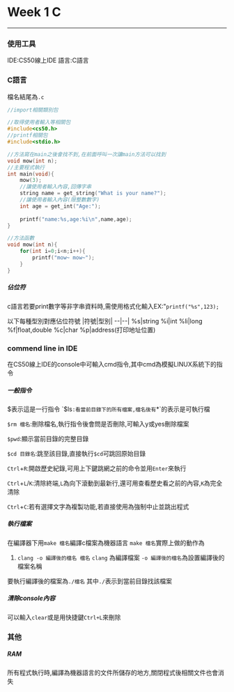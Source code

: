 # Week 1 C
---
### 使用工具
IDE:CS50線上IDE
語言:C語言
### C語言
檔名結尾為`.c`
```c
//import相關類別包

//取得使用者輸入等相關包
#include<cs50.h>
//printf相關包
#include<stdio.h>

//方法寫在main之後會找不到,在前面呼叫一次讓main方法可以找到
void mow(int n);
//主要程式執行
int main(void){
	mow(3);
	//讓使用者輸入內容,回傳字串
	string name = get_string("What is your name?");
	//讓使用者輸入內容(限整數數字)
	int age = get_int("Age:");
	
	printf("name:%s,age:%i\n",name,age);
}

//方法函數
void mow(int n){
	for(int i=0;i<n;i++){
		printf("mow~ mow~");
	}
}
```
##### 佔位符
c語言若要print數字等非字串資料時,需使用格式化輸入EX:"`printf("%s",123);`

以下每種型別對應佔位符號
|符號|型別|
--|--|
%s|string
%i|int
%li|long
%f|float,double
%c|char
%p|address(打印地址位置)


### commend line in IDE
在CS50線上IDE的console中可輸入cmd指令,其中cmd為模擬LINUX系統下的指令
##### 一般指令
$表示這是一行指令
`$ls`:看當前目錄下的所有檔案,檔名後有`*`的表示是可執行檔

`$rm 檔名`:刪除檔名,執行指令後會問是否刪除,可輸入y或yes刪除檔案

`$pwd`:顯示當前目錄的完整目錄

`$cd 目錄名`:跳至該目錄,直接執行`$cd`可跳回原始目錄

`Ctrl`+`R`:開啟歷史紀錄,可用上下鍵跳網之前的命令並用`Enter`來執行

`Ctrl`+`L`/`K`:清除終端,`L`為向下滾動到最新行,還可用查看歷史看之前的內容,`K`為完全清除

`Ctrl`+`C`:若有選擇文字為複製功能,若直接使用為強制中止並跳出程式

##### 執行檔案
在編譯器下用`make 檔名`編譯c檔案為機器語言
`make 檔名`實際上做的動作為
1. `clang -o 編譯後的檔名 檔名`
`clang` 為編譯檔案
`-o 編譯後的檔名`為設置編譯後的檔案名稱

要執行編譯後的檔案為`./檔名`
其中`./`表示到當前目錄找該檔案

##### 清除console內容
可以輸入`clear`或是用快捷鍵`Ctrl+L`來刪除

### 其他
##### RAM
所有程式執行時,編譯為機器語言的文件所儲存的地方,關閉程式後相關文件也會消失